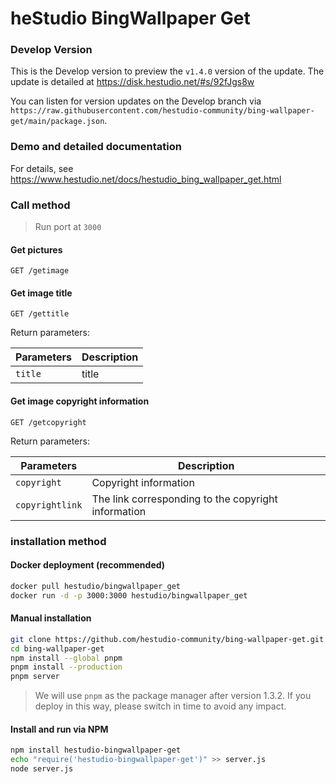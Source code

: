 # heStudio BingWallpaper Get

### Develop Version

This is the Develop version to preview the `v1.4.0` version of the update. The update is detailed at https://disk.hestudio.net/#s/92fJgs8w

You can listen for version updates on the Develop branch via `https://raw.githubusercontent.com/hestudio-community/bing-wallpaper-get/main/package.json`.

### Demo and detailed documentation

For details, see <https://www.hestudio.net/docs/hestudio_bing_wallpaper_get.html>

### Call method
>
> Run port at `3000`
>
#### Get pictures

```text
GET /getimage
```

#### Get image title

```text
GET /gettitle
```

Return parameters:

| Parameters | Description |
|---|---|
| `title` | title |

#### Get image copyright information

```text
GET /getcopyright
```

Return parameters:

| Parameters | Description |
|---|---|
| `copyright` | Copyright information |
| `copyrightlink` | The link corresponding to the copyright information |

### installation method

#### Docker deployment (recommended)

```sh
docker pull hestudio/bingwallpaper_get
docker run -d -p 3000:3000 hestudio/bingwallpaper_get
```

#### Manual installation

```sh
git clone https://github.com/hestudio-community/bing-wallpaper-get.git
cd bing-wallpaper-get
npm install --global pnpm
pnpm install --production
pnpm server
```

> We will use `pnpm` as the package manager after version 1.3.2. If you deploy in this way, please switch in time to avoid any impact.

#### Install and run via NPM

```sh
npm install hestudio-bingwallpaper-get
echo "require('hestudio-bingwallpaper-get')" >> server.js
node server.js
```
